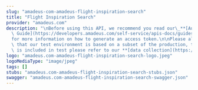 ```yaml
---
slug: "amadeus-com-amadeus-flight-inspiration-search"
title: "Flight Inspiration Search"
provider: "amadeus.com"
description: "\nBefore using this API, we recommend you read our\_**[Authorization\
  \ Guide](https://developers.amadeus.com/self-service/apis-docs/guides/authorization-262)**\_\
  for more information on how to generate an access token.\n\nPlease also be aware\
  \ that our test environment is based on a subset of the production, to see what\
  \ is included in test please refer to our **[data collection](https://github.com/amadeus4dev/data-collection)**.\n"
logo: "amadeus.com-amadeus-flight-inspiration-search-logo.jpeg"
logoMediaType: "image/jpeg"
tags: []
stubs: "amadeus.com-amadeus-flight-inspiration-search-stubs.json"
swagger: "amadeus.com-amadeus-flight-inspiration-search-swagger.json"
---
```

